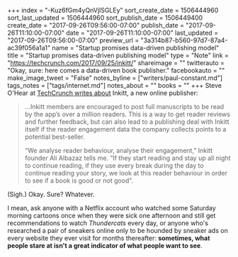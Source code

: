 +++
index = "-Kuz6fGm4yQnVjlSGLEy"
sort_create_date = 1506444960
sort_last_updated = 1506444960
sort_publish_date = 1506449400
create_date = "2017-09-26T09:56:00-07:00"
publish_date = "2017-09-26T11:10:00-07:00"
date = "2017-09-26T11:10:00-07:00"
last_updated = "2017-09-26T09:56:00-07:00"
preview_url = "3a314b87-b560-97d7-87a4-ac39f056a1a1"
name = "Startup promises data-driven publishing model"
title = "Startup promises data-driven publishing model"
type = "Note"
link = "https://techcrunch.com/2017/09/25/inkitt/"
shareimage = ""
twitterauto = "Okay, sure: here comes a data-driven book publisher."
facebookauto = ""
make_image_tweet = "False"
notes_byline = ["writers/paul-constant.md"]
tags_notes = ["tags/internet.md"]
notes_about = ""
books = ""
+++
Steve O'Hear at [TechCrunch writes about](https://techcrunch.com/2017/09/25/inkitt/) Inkitt, a new online publisher:

<blockquote><p>...Inkitt members are encouraged to post full manuscripts to be read by the app’s over a million readers. This is a way to get reader reviews and further feedback, but can also lead to a publishing deal with Inkitt itself if the reader engagement data the company collects points to a potential best-seller.</p>

<p>“We analyse reader behaviour, analyse their engagement,” Inkitt founder Ali Albazaz tells me. “If they start reading and stay up all night to continue reading, if they use every break during the day to continue reading your story, we look at this reader behaviour in order to see if a book is good or not good”.</p></blockquote>

(Sigh.) Okay. Sure? Whatever.

I mean, ask anyone with a Netflix account who watched some Saturday morning cartoons once when they were sick one afternoon and still get recommendations to watch *Thundercats* every day, or anyone who's researched a pair of sneakers online only to be hounded by sneaker ads on every website they ever visit for months thereafter: **sometimes, what people stare at isn't a great indicator of what people want to see**.